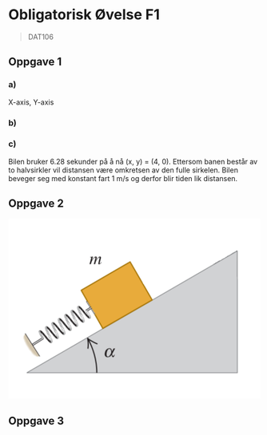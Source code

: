 # Obligatorisk Øvelse F1

> DAT106

## Oppgave 1

### a)

X-axis, Y-axis

### b)



### c)

Bilen bruker 6.28 sekunder på å nå (x, y) = (4, 0). Ettersom banen består av to halvsirkler vil distansen være omkretsen av den fulle sirkelen. Bilen beveger seg med konstant fart 1 m/s og derfor blir tiden lik distansen.

## Oppgave 2

![Figure 1](https://raw.githubusercontent.com/sondregj/fysikk-obligatoriske-ovelser/master/resources/f1/figure-1.png)

## Oppgave 3
